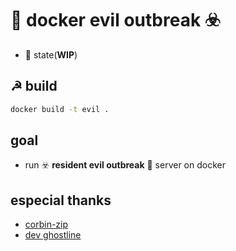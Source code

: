 # 🐳 docker evil outbreak ☣️

- 🚧 state(**WIP**) 

## ☭ build

```bash
docker build -t evil .
```

## goal

- run ☣️ **resident evil outbreak** 🦠 server on docker

## especial thanks

- [corbin-zip](https://github.com/corbin-zip)
- [dev ghostline](https://gitlab.com/users/gh0stl1ne/projects)

